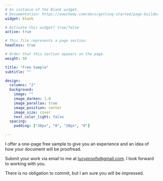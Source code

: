 ```yaml
---
# An instance of the Blank widget.
# Documentation: https://wowchemy.com/docs/getting-started/page-builder/
widget: blank

# Activate this widget? true/false
active: true

# This file represents a page section.
headless: true

# Order that this section appears on the page.
weight: 50

title: "Free Sample"
subtitle: ""

design:
  columns: "2"
  background:
    image: ""
    image_darken: 1.0
    image_parallax: true
    image_position: center
    image_size: cover
    text_color_light: false
  spacing:
    padding: ["20px", "0", "20px", "0"]

---
```


I offer a one-page free sample to give you an experience and an idea of how your document will be proofread. 

Submit your work via email to me at [lucyproofs@gmail.com](mailto:lucyproofs@gmail.com). I look forward to working with you.

There is no obligation to commit, but I am sure you will be impressed.


